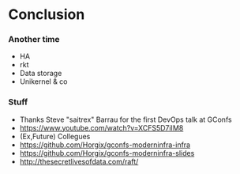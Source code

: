# Conclusion

### Another time

- HA
- rkt
- Data storage
- Unikernel & co

### Stuff

- Thanks Steve "saitrex" Barrau for the first DevOps talk at GConfs
- https://www.youtube.com/watch?v=XCFS5D7iIM8
- (Ex,Future) Collegues
- https://github.com/Horgix/gconfs-moderninfra-infra
- https://github.com/Horgix/gconfs-moderninfra-slides
- http://thesecretlivesofdata.com/raft/
